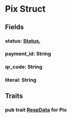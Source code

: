 # Pix Struct

## Fields

### status: [**Status**](./status.md),
### payment_id: **String**
### qr_code: **String**
### literal: **String**

## Traits

### pub trait [RespData](./resp_data.md) for Pix